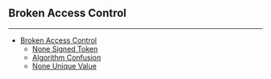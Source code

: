 ## Broken Access Control

------

* [Broken Access Control](SUMMARY.md)
    * [None Signed Token](None-Signed-Token/README.md)
    * [Algorithm Confusion](Algorithm-Confusion/README.md)
    * [None Unique Value](Non-Unique-Value/README.md)